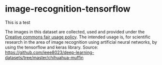 # image-recognition-tensorflow


This is a test

The images in this dataset are collected, used and provided under the [Creative commons fair usage policy](https://guides.library.stonybrook.edu/copyright). The intended usage is, for scientific research in the area of image recognition using artificial neural networks, by using the tensorflow and keras library.
Source: https://github.com/ieee8023/deep-learning-datasets/tree/master/chihuahua-muffin